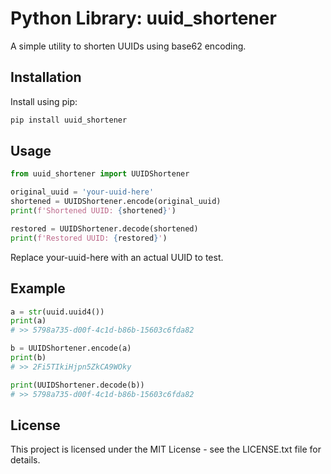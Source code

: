 # Python Library: uuid_shortener

A simple utility to shorten UUIDs using base62 encoding.

## Installation

Install using pip:

```bash
pip install uuid_shortener
```

## Usage

```python
from uuid_shortener import UUIDShortener

original_uuid = 'your-uuid-here'
shortened = UUIDShortener.encode(original_uuid)
print(f'Shortened UUID: {shortened}')

restored = UUIDShortener.decode(shortened)
print(f'Restored UUID: {restored}')
```

Replace your-uuid-here with an actual UUID to test.

## Example

```python
a = str(uuid.uuid4())
print(a)
# >> 5798a735-d00f-4c1d-b86b-15603c6fda82

b = UUIDShortener.encode(a)
print(b)
# >> 2Fi5TIkiHjpn5ZkCA9WOky

print(UUIDShortener.decode(b))
# >> 5798a735-d00f-4c1d-b86b-15603c6fda82
```

## License

This project is licensed under the MIT License - see the LICENSE.txt file for details.

